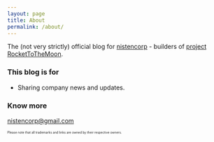 ```yaml
---
layout: page
title: About
permalink: /about/
---
```


The (not very strictly) official blog for [nistencorp](http://nistencorp.com/) - builders of [project RocketToTheMoon](http://nerdspal.com/).

### This blog is for

 - Sharing company news and updates.

### Know more

[nistencorp@gmail.com](mailto:nistencorp@gmail.com)

<p style="font-size:0.5em;"> 
Please note that all trademarks and links are owned by their respective owners.
</p>
